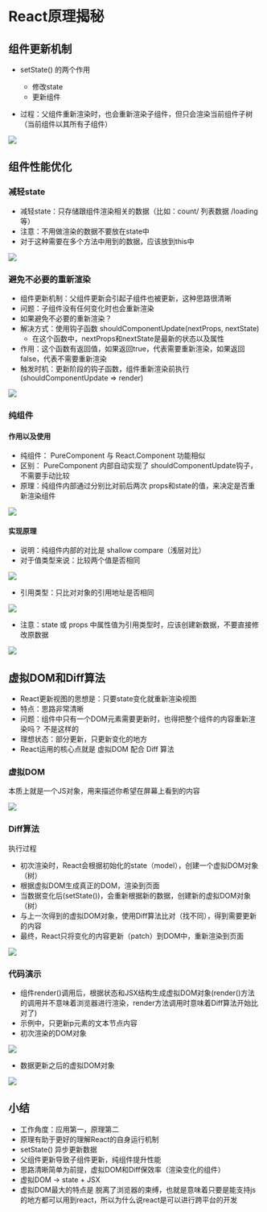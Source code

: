 # React原理揭秘

## 组件更新机制

- setState() 的两个作用
  - 修改state
  - 更新组件

- 过程：父组件重新渲染时，也会重新渲染子组件，但只会渲染当前组件子树（当前组件以其所有子组件）

![](https://static.zzhitong.com/lesson-files/react/组件更新.png)

## 组件性能优化

### 减轻state

- 减轻state：只存储跟组件渲染相关的数据（比如：count/ 列表数据 /loading等）
- 注意：不用做渲染的数据不要放在state中
- 对于这种需要在多个方法中用到的数据，应该放到this中

![](https://static.zzhitong.com/lesson-files/react/减轻state.png)

### 避免不必要的重新渲染

- 组件更新机制：父组件更新会引起子组件也被更新，这种思路很清晰
- 问题：子组件没有任何变化时也会重新渲染
- 如果避免不必要的重新渲染？
- 解决方式：使用钩子函数 shouldComponentUpdate(nextProps, nextState)
  - 在这个函数中，nextProps和nextState是最新的状态以及属性
- 作用：这个函数有返回值，如果返回true，代表需要重新渲染，如果返回false，代表不需要重新渲染
- 触发时机：更新阶段的钩子函数，组件重新渲染前执行(shouldComponentUpdate => render)

![](https://static.zzhitong.com/lesson-files/react/shouldComponentUpdata.png)

### 纯组件

#### 作用以及使用

- 纯组件： PureComponent 与 React.Component 功能相似
- 区别： PureComponent 内部自动实现了 shouldComponentUpdate钩子，不需要手动比较
- 原理：纯组件内部通过分别比对前后两次 props和state的值，来决定是否重新渲染组件

![](https://static.zzhitong.com/lesson-files/react/PureComponent.png)

#### 实现原理

- 说明：纯组件内部的对比是 shallow compare（浅层对比）
- 对于值类型来说：比较两个值是否相同

![](https://static.zzhitong.com/lesson-files/react/值类型比对.png)

- 引用类型：只比对对象的引用地址是否相同

![](https://static.zzhitong.com/lesson-files/react/引用类型比对.png)

- 注意：state 或 props 中属性值为引用类型时，应该创建新数据，不要直接修改原数据

![](https://static.zzhitong.com/lesson-files/react/注意点.png)

## 虚拟DOM和Diff算法

- React更新视图的思想是：只要state变化就重新渲染视图
- 特点：思路非常清晰
- 问题：组件中只有一个DOM元素需要更新时，也得把整个组件的内容重新渲染吗？ 不是这样的
- 理想状态：部分更新，只更新变化的地方
- React运用的核心点就是 虚拟DOM 配合 Diff 算法

### 虚拟DOM

本质上就是一个JS对象，用来描述你希望在屏幕上看到的内容

![](https://static.zzhitong.com/lesson-files/react/虚拟DOM.png)

### Diff算法

执行过程

- 初次渲染时，React会根据初始化的state（model），创建一个虚拟DOM对象（树）
- 根据虚拟DOM生成真正的DOM，渲染到页面
- 当数据变化后(setState())，会重新根据新的数据，创建新的虚拟DOM对象（树）
- 与上一次得到的虚拟DOM对象，使用Diff算法比对（找不同），得到需要更新的内容
- 最终，React只将变化的内容更新（patch）到DOM中，重新渲染到页面

![](https://static.zzhitong.com/lesson-files/react/diff算法.png)

### 代码演示

- 组件render()调用后，根据状态和JSX结构生成虚拟DOM对象(render()方法的调用并不意味着浏览器进行渲染，render方法调用时意味着Diff算法开始比对了)
- 示例中，只更新p元素的文本节点内容
- 初次渲染的DOM对象

![](https://static.zzhitong.com/lesson-files/react/初次的虚拟DOM对象.png)

- 数据更新之后的虚拟DOM对象

![](https://static.zzhitong.com/lesson-files/react/更新后的虚拟DOM对象.png)

## 小结

- 工作角度：应用第一，原理第二
- 原理有助于更好的理解React的自身运行机制
- setState() 异步更新数据
- 父组件更新导致子组件更新，纯组件提升性能
- 思路清晰简单为前提，虚拟DOM和Diff保效率（渲染变化的组件）
- 虚拟DOM -> state + JSX
- 虚拟DOM最大的特点是 脱离了浏览器的束缚，也就是意味着只要是能支持js的地方都可以用到react，所以为什么说react是可以进行跨平台的开发
